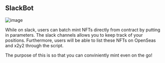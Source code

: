 
## SlackBot 

![image](https://user-images.githubusercontent.com/113946579/191124525-e7f4e289-ab9e-4146-aebc-20a44d39e59c.png)

While on slack, users can batch mint NFTs directly from contract by putting in parameters. The slack channels allows you to keep track of your positions. Furthermore, users will be able to list these NFTs on OpenSeas and x2y2 through the script.  

The purpose of this is so that you can conviniently mint even on the go!


